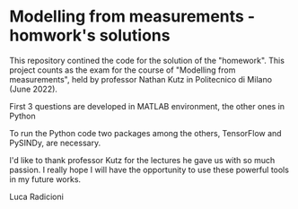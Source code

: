 # Modelling from measurements - homwork's solutions
This repository contined the code for the solution of the "homework". This project counts as the exam for the course of "Modelling from measurements", held by professor Nathan Kutz in Politecnico di Milano (June 2022). 

First 3 questions are developed in MATLAB environment, the other ones in Python

To run the Python code two packages among the others,  TensorFlow and PySINDy, are necessary.

I'd like to thank professor Kutz for the lectures he gave us with so much passion. I really hope I will have the opportunity to use these powerful tools in my future works. 

Luca Radicioni
